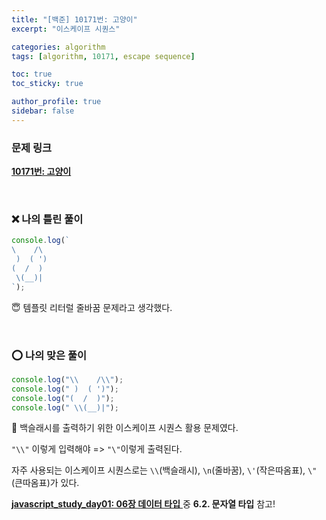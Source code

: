 ```yaml
---
title: "[백준] 10171번: 고양이"
excerpt: "이스케이프 시퀀스"

categories: algorithm
tags: [algorithm, 10171, escape sequence]

toc: true
toc_sticky: true

author_profile: true
sidebar: false
---
```


### 문제 링크

[**10171번: 고양이**](https://www.acmicpc.net/problem/10171)

<br>

### ❌ 나의 틀린 풀이

```js
console.log(`
\    /\
 )  ( ')
(  /  )
 \(__)|
`);
```

😇 템플릿 리터럴 줄바꿈 문제라고 생각했다.

<br>

### ⭕️ 나의 맞은 풀이

```js
console.log("\\    /\\");
console.log(" )  ( ')");
console.log("(  /  )");
console.log(" \\(__)|");
```

🥹 백슬래시를 출력하기 위한 이스케이프 시퀀스 활용 문제였다.

`"\\"` 이렇게 입력해야 => `"\"`이렇게 출력된다.

자주 사용되는 이스케이프 시퀀스로는 `\\`(백슬래시), `\n`(줄바꿈), `\'`(작은따옴표), `\"`(큰따옴표)가 있다.

[**javascript_study_day01: 06장 데이터 타입**
](https://kwonkabi.github.io/javascript_study/js-study-day01-06/#62-%EB%AC%B8%EC%9E%90%EC%97%B4-%ED%83%80%EC%9E%85) 중 **6.2. 문자열 타입** 참고!
